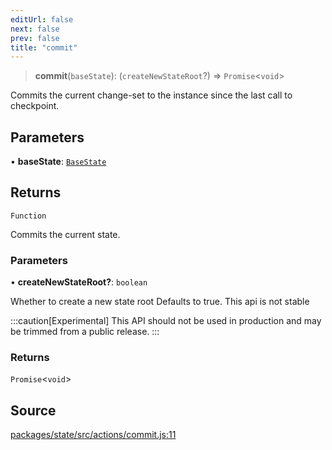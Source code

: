 ```yaml
---
editUrl: false
next: false
prev: false
title: "commit"
---
```


> **commit**(`baseState`): (`createNewStateRoot`?) => `Promise`\<`void`\>

Commits the current change-set to the instance since the
last call to checkpoint.

## Parameters

• **baseState**: [`BaseState`](/reference/tevm/state/type-aliases/basestate/)

## Returns

`Function`

Commits the current state.

### Parameters

• **createNewStateRoot?**: `boolean`

Whether to create a new state root
Defaults to true.
This api is not stable

:::caution[Experimental]
This API should not be used in production and may be trimmed from a public release.
:::

### Returns

`Promise`\<`void`\>

## Source

[packages/state/src/actions/commit.js:11](https://github.com/evmts/tevm-monorepo/blob/main/packages/state/src/actions/commit.js#L11)
